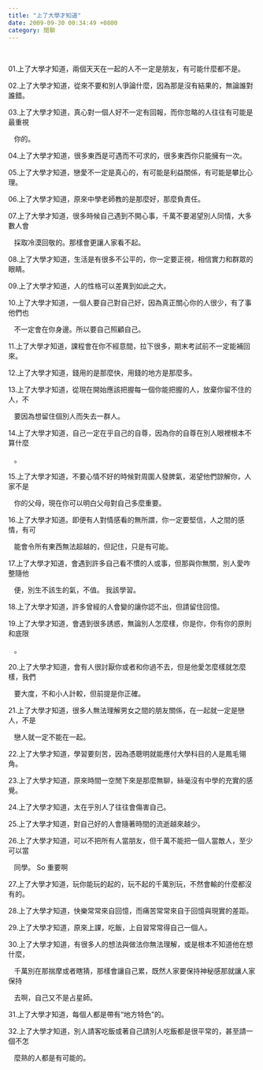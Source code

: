 ```yaml
---
title: "上了大學才知道"
date: 2009-09-30 00:34:49 +0800
category: 閒聊
---
```

<p>&nbsp;</p><p>01.上了大學才知道，兩個天天在一起的人不一定是朋友，有可能什麼都不是。</p><p>02.上了大學才知道，從來不要和別人爭論什麼，因為那是沒有結果的，無論誰對誰錯。</p><p>03.上了大學才知道，真心對一個人好不一定有回報，而你忽略的人往往有可能是最重視</p><p>&nbsp;&nbsp; 你的。</p><p>04.上了大學才知道，很多東西是可遇而不可求的，很多東西你只能擁有一次。</p><p>05.上了大學才知道，戀愛不一定是真心的，有可能是利益關係，有可能是攀比心理。</p><p>06.上了大學才知道，原來中學老師教的是那麼好，那麼負責任。</p><p>07.上了大學才知道，很多時候自己遇到不開心事，千萬不要渴望別人同情，大多數人會</p><p>&nbsp;&nbsp; 採取冷漠回敬的。那樣會更讓人家看不起。</p><p>08.上了大學才知道，生活是有很多不公平的，你一定要正視，相信實力和群眾的眼睛。</p><p>09.上了大學才知道，人的性格可以差異到如此之大。</p><p>10.上了大學才知道，一個人要自己對自己好，因為真正關心你的人很少，有了事他們也</p><p>&nbsp;&nbsp; 不一定會在你身邊。所以要自己照顧自己。</p><p>11.上了大學才知道，課程會在你不經意間，拉下很多，期末考試前不一定能補回來。</p><p>12.上了大學才知道，錢用的是那麼快，用錢的地方是那麼多。</p><p>13.上了大學才知道，從現在開始應該把握每一個你能把握的人，放棄你留不住的人，不</p><p>&nbsp;&nbsp; 要因為想留住個別人而失去一群人。</p><p>14.上了大學才知道，自己一定在乎自己的自尊，因為你的自尊在別人眼裡根本不算什麼</p><p>&nbsp;&nbsp; 。</p><p>15.上了大學才知道，不要心情不好的時候對周圍人發脾氣，渴望他們諒解你，人家不是</p><p>&nbsp;&nbsp; 你的父母，現在你可以明白父母對自己多麼重要。</p><p>16.上了大學才知道。即便有人對情感看的無所謂，你一定要堅信，人之間的感情，有可</p><p>&nbsp;&nbsp; 能會令所有東西無法超越的，但記住，只是有可能。</p><p>17.上了大學才知道，會遇到許多自己看不慣的人或事，但那與你無關，別人愛咋整隨他</p><p>&nbsp;&nbsp; 便，別生不該生的氣，不值。 我該學習。</p><p>18.上了大學才知道，許多曾經的人會變的讓你認不出，但請留住回憶。</p><p>19.上了大學才知道，會遇到很多誘惑，無論別人怎麼樣，你是你，你有你的原則和底限</p><p>&nbsp;&nbsp; 。</p><p>20.上了大學才知道，會有人很討厭你或者和你過不去，但是他愛怎麼樣就怎麼樣，我們</p><p>&nbsp;&nbsp; 要大度，不和小人計較，但前提是你正確。</p><p>21.上了大學才知道，很多人無法理解男女之間的朋友關係，在一起就一定是戀人，不是</p><p>&nbsp;&nbsp; 戀人就一定不能在一起。</p><p>22.上了大學才知道，學習要刻苦，因為憑聰明就能應付大學科目的人是鳳毛翎角。</p><p>23.上了大學才知道，原來時間一空閒下來是那麼無聊，絲毫沒有中學的充實的感覺。</p><p>24.上了大學才知道，太在乎別人了往往會傷害自己。</p><p>25.上了大學才知道，對自己好的人會隨著時間的流逝越來越少。</p><p>26.上了大學才知道，可以不把所有人當朋友，但千萬不能把一個人當敵人，至少可以當</p><p>&nbsp;&nbsp; 同學。 So 重要啊</p><p>27.上了大學才知道，玩你能玩的起的，玩不起的千萬別玩，不然會輸的什麼都沒有的。</p><p>28.上了大學才知道，快樂常常來自回憶，而痛苦常常來自于回憶與現實的差距。</p><p>29.上了大學才知道，原來上課，吃飯，上自習常常得自己一個人。</p><p>30.上了大學才知道，有很多人的想法與做法你無法理解，或是根本不知道他在想什麼，</p><p>&nbsp;&nbsp; 千萬別在那揣摩或者瞎猜，那樣會讓自己累，既然人家要保持神秘感那就讓人家保持</p><p>&nbsp;&nbsp; 去啊，自己又不是占星師。</p><p>31.上了大學才知道，每個人都是帶有&ldquo;地方特色&rdquo;的。</p><p>32.上了大學才知道，別人請客吃飯或著自己請別人吃飯都是很平常的，甚至請一個不怎</p><p>&nbsp;&nbsp; 麼熟的人都是有可能的。</p>
